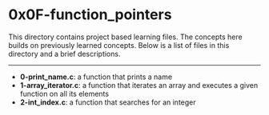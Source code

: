 # 0x0F-function_pointers
This directory contains project based learning files.
The concepts here builds on previously learned concepts.
Below is a list of files in this directory and a brief descriptions.

---
- **0-print_name.c**: a function that prints a name
- **1-array_iterator.c**: a function that iterates an array and executes a given function on all its elements
- **2-int_index.c**: a function that searches for an integer
